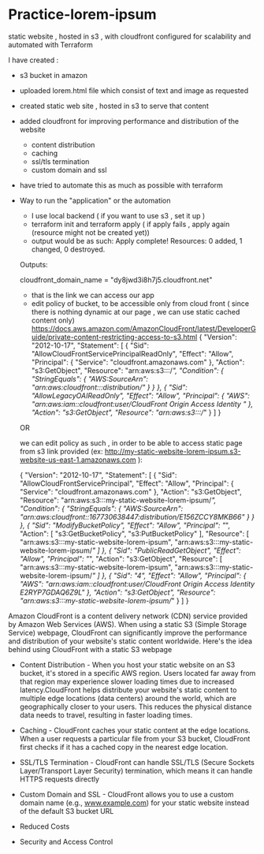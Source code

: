 # Practice-lorem-ipsum
static website , hosted in s3 , with cloudfront configured for scalability and automated with Terraform


I have created :
- s3 bucket in amazon 
- uploaded lorem.html file which consist of text and image as requested
- created static web site , hosted in s3 to serve that content
- added cloudfront for improving performance and distribution of the website
    - content distribution
    - caching
    - ssl/tls termination
    - custom domain and ssl
- have tried to automate this as much as possible with terraform 
- Way to run the "application" or the automation
    - I use local backend ( if you want to use s3 , set it up )
    - terraform init and terraform apply ( if apply fails , apply again (resource might not be created yet))
    - output would be as such:
    Apply complete! Resources: 0 added, 1 changed, 0 destroyed.

    Outputs:

    cloudfront_domain_name = "dy8jwd3i8h7j5.cloudfront.net"

    - that is the link we can access our app 
    - edit policy of bucket, to be accessible only from cloud front ( since there is nothing dynamic at our page , we can use static cached content only)
    https://docs.aws.amazon.com/AmazonCloudFront/latest/DeveloperGuide/private-content-restricting-access-to-s3.html
    {
    "Version": "2012-10-17",
    "Statement": [
        {
            "Sid": "AllowCloudFrontServicePrincipalReadOnly",
            "Effect": "Allow",
            "Principal": {
                "Service": "cloudfront.amazonaws.com"
            },
            "Action": "s3:GetObject",
            "Resource": "arn:aws:s3:::<S3 bucket name>/*",
            "Condition": {
                "StringEquals": {
                    "AWS:SourceArn": "arn:aws:cloudfront::<AWS account ID>:distribution/<CloudFront distribution ID>"
                }
            }
        },
        {
            "Sid": "AllowLegacyOAIReadOnly",
            "Effect": "Allow",
            "Principal": {
                "AWS": "arn:aws:iam::cloudfront:user/CloudFront Origin Access Identity <origin access identity ID>"
            },
            "Action": "s3:GetObject",
            "Resource": "arn:aws:s3:::<S3 bucket name>/*"
        }
    ]
    }


    OR


    we can edit policy as such , in order to be able to access static page from s3 link provided (ex: http://my-static-website-lorem-ipsum.s3-website-us-east-1.amazonaws.com ):

    {
    "Version": "2012-10-17",
    "Statement": [
        {
            "Sid": "AllowCloudFrontServicePrincipal",
            "Effect": "Allow",
            "Principal": {
                "Service": "cloudfront.amazonaws.com"
            },
            "Action": "s3:GetObject",
            "Resource": "arn:aws:s3:::my-static-website-lorem-ipsum/*",
            "Condition": {
                "StringEquals": {
                    "AWS:SourceArn": "arn:aws:cloudfront::167730638447:distribution/E156ZCCY8MKB66"
                }
            }
        },
        {
            "Sid": "ModifyBucketPolicy",
            "Effect": "Allow",
            "Principal": "*",
            "Action": [
                "s3:GetBucketPolicy",
                "s3:PutBucketPolicy"
            ],
            "Resource": [
                "arn:aws:s3:::my-static-website-lorem-ipsum",
                "arn:aws:s3:::my-static-website-lorem-ipsum/*"
            ]
        },
        {
            "Sid": "PublicReadGetObject",
            "Effect": "Allow",
            "Principal": "*",
            "Action": "s3:GetObject",
            "Resource": [
                "arn:aws:s3:::my-static-website-lorem-ipsum",
                "arn:aws:s3:::my-static-website-lorem-ipsum/*"
            ]
        },
        {
            "Sid": "4",
            "Effect": "Allow",
            "Principal": {
                "AWS": "arn:aws:iam::cloudfront:user/CloudFront Origin Access Identity E2RYP7GDAQ6Z9L"
            },
            "Action": "s3:GetObject",
            "Resource": "arn:aws:s3:::my-static-website-lorem-ipsum/*"
        }
    ]
}
    


Amazon CloudFront is a content delivery network (CDN) service provided by Amazon Web Services (AWS). When using a static S3 (Simple Storage Service) webpage, CloudFront can significantly improve the performance and distribution of your website's static content worldwide. Here's the idea behind using CloudFront with a static S3 webpage
- Content Distribution - When you host your static website on an S3 bucket, it's stored in a specific AWS region. Users located far away from that region may experience slower loading times due to increased latency.CloudFront helps distribute your website's static content to multiple edge locations (data centers) around the world, which are geographically closer to your users. This reduces the physical distance data needs to travel, resulting in faster loading times.

- Caching - CloudFront caches your static content at the edge locations. When a user requests a particular file from your S3 bucket, CloudFront first checks if it has a cached copy in the nearest edge location.

- SSL/TLS Termination - CloudFront can handle SSL/TLS (Secure Sockets Layer/Transport Layer Security) termination, which means it can handle HTTPS requests directly

- Custom Domain and SSL - CloudFront allows you to use a custom domain name (e.g., www.example.com) for your static website instead of the default S3 bucket URL
- Reduced Costs
- Security and Access Control

